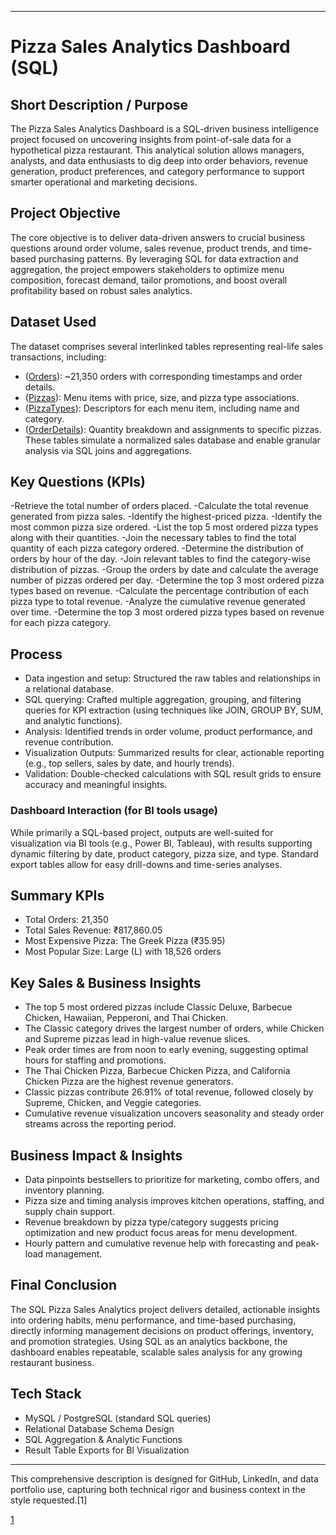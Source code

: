 ***

# Pizza Sales Analytics Dashboard (SQL)

## Short Description / Purpose

The Pizza Sales Analytics Dashboard is a SQL-driven business intelligence project focused on uncovering insights from point-of-sale data for a hypothetical pizza restaurant. This analytical solution allows managers, analysts, and data enthusiasts to dig deep into order behaviors, revenue generation, product preferences, and category performance to support smarter operational and marketing decisions.

## Project Objective

The core objective is to deliver data-driven answers to crucial business questions around order volume, sales revenue, product trends, and time-based purchasing patterns. By leveraging SQL for data extraction and aggregation, the project empowers stakeholders to optimize menu composition, forecast demand, tailor promotions, and boost overall profitability based on robust sales analytics.

## Dataset Used

The dataset comprises several interlinked tables representing real-life sales transactions, including:
- ([Orders]()): ~21,350 orders with corresponding timestamps and order details.
- ([Pizzas]()): Menu items with price, size, and pizza type associations.
- ([PizzaTypes]()): Descriptors for each menu item, including name and category.
- ([OrderDetails]()): Quantity breakdown and assignments to specific pizzas.
These tables simulate a normalized sales database and enable granular analysis via SQL joins and aggregations.

## Key Questions (KPIs)

-Retrieve the total number of orders placed.
-Calculate the total revenue generated from pizza sales.
-Identify the highest-priced pizza.
-Identify the most common pizza size ordered.
-List the top 5 most ordered pizza types along with their quantities.
-Join the necessary tables to find the total quantity of each pizza category ordered.
-Determine the distribution of orders by hour of the day.
-Join relevant tables to find the category-wise distribution of pizzas.
-Group the orders by date and calculate the average number of pizzas ordered per day.
-Determine the top 3 most ordered pizza types based on revenue.
-Calculate the percentage contribution of each pizza type to total revenue.
-Analyze the cumulative revenue generated over time.
-Determine the top 3 most ordered pizza types based on revenue for each pizza category.

## Process

- Data ingestion and setup: Structured the raw tables and relationships in a relational database.
- SQL querying: Crafted multiple aggregation, grouping, and filtering queries for KPI extraction (using techniques like JOIN, GROUP BY, SUM, and analytic functions).
- Analysis: Identified trends in order volume, product performance, and revenue contribution.
- Visualization Outputs: Summarized results for clear, actionable reporting (e.g., top sellers, sales by date, and hourly trends).
- Validation: Double-checked calculations with SQL result grids to ensure accuracy and meaningful insights.

### Dashboard Interaction (for BI tools usage)

While primarily a SQL-based project, outputs are well-suited for visualization via BI tools (e.g., Power BI, Tableau), with results supporting dynamic filtering by date, product category, pizza size, and type. Standard export tables allow for easy drill-downs and time-series analyses.

## Summary KPIs

- Total Orders: 21,350
- Total Sales Revenue: ₹817,860.05
- Most Expensive Pizza: The Greek Pizza (₹35.95)
- Most Popular Size: Large (L) with 18,526 orders

## Key Sales & Business Insights

- The top 5 most ordered pizzas include Classic Deluxe, Barbecue Chicken, Hawaiian, Pepperoni, and Thai Chicken.
- The Classic category drives the largest number of orders, while Chicken and Supreme pizzas lead in high-value revenue slices.
- Peak order times are from noon to early evening, suggesting optimal hours for staffing and promotions.
- The Thai Chicken Pizza, Barbecue Chicken Pizza, and California Chicken Pizza are the highest revenue generators.
- Classic pizzas contribute 26.91% of total revenue, followed closely by Supreme, Chicken, and Veggie categories.
- Cumulative revenue visualization uncovers seasonality and steady order streams across the reporting period.

## Business Impact & Insights

- Data pinpoints bestsellers to prioritize for marketing, combo offers, and inventory planning.
- Pizza size and timing analysis improves kitchen operations, staffing, and supply chain support.
- Revenue breakdown by pizza type/category suggests pricing optimization and new product focus areas for menu development.
- Hourly pattern and cumulative revenue help with forecasting and peak-load management.

## Final Conclusion

The SQL Pizza Sales Analytics project delivers detailed, actionable insights into ordering habits, menu performance, and time-based purchasing, directly informing management decisions on product offerings, inventory, and promotion strategies. Using SQL as an analytics backbone, the dashboard enables repeatable, scalable sales analysis for any growing restaurant business.

## Tech Stack

- MySQL / PostgreSQL (standard SQL queries)
- Relational Database Schema Design
- SQL Aggregation & Analytic Functions
- Result Table Exports for BI Visualization

***

This comprehensive description is designed for GitHub, LinkedIn, and data portfolio use, capturing both technical rigor and business context in the style requested.[1]

[1](https://ppl-ai-file-upload.s3.amazonaws.com/web/direct-files/attachments/99293206/90c1e5da-e886-4327-9d61-2febd08192c0/SQL-PIZZA-SALES-PROJECT.pdf)
